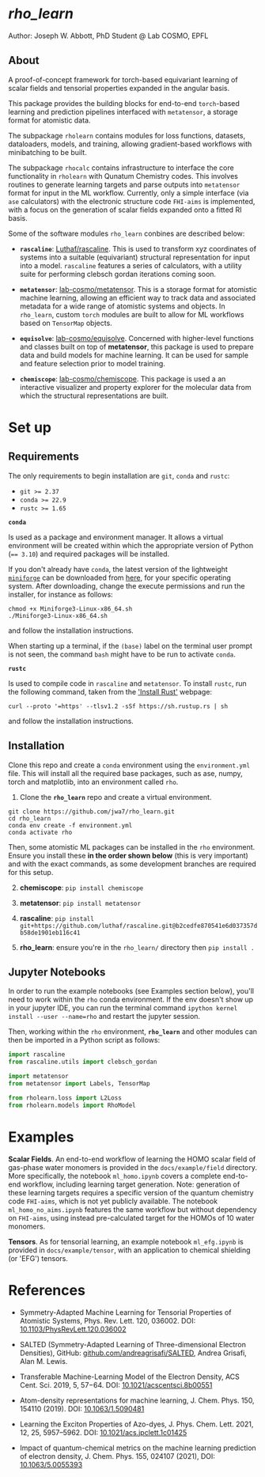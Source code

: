 # _rho\_learn_

Author: Joseph W. Abbott, PhD Student @ Lab COSMO, EPFL



## About

A proof-of-concept framework for torch-based equivariant learning of scalar
fields and tensorial properties expanded in the angular basis. 

This package provides the building blocks for end-to-end `torch`-based learning
and prediction pipelines interfaced with `metatensor`, a storage format for
atomistic data. 

The subpackage `rholearn` contains modules for loss functions, datasets,
dataloaders, models, and training, allowing gradient-based workflows with
minibatching to be built. 

The subpackage `rhocalc` contains infrastructure to interface the core
functionality in `rholearn` with Qunatum Chemistry codes. This involves routines
to generate learning targets and parse outputs into `metatensor` format for
input in the ML workflow. Currently, only a simple interface (via `ase`
calculators) with the electronic structure code `FHI-aims` is implemented, with
a focus on the generation of scalar fields expanded onto a fitted RI basis.


Some of the software modules `rho_learn` conbines are described below:


* **``rascaline``**: [Luthaf/rascaline](https://github.com/Luthaf/rascaline).
  This is used to transform xyz coordinates of systems into a suitable
  (equivariant) structural representation for input into a model. `rascaline`
  features a series of calculators, with a utility suite for performing clebsch
  gordan iterations coming soon.


* **``metatensor``**:
  [lab-cosmo/metatensor](https://github.com/lab-cosmo/metatensor). This is a
  storage format for atomistic machine learning, allowing an efficient way to
  track data and associated metadata for a wide range of atomistic systems and
  objects. In `rho_learn`, custom `torch` modules are built to allow for ML
  workflows based on `TensorMap` objects.


* **``equisolve``**:
  [lab-cosmo/equisolve](https://github.com/lab-cosmo/equisolve). Concerned with
  higher-level functions and classes built on top of **metatensor**, this
  package is used to prepare data and build models for machine learning. It can be
  used for sample and feature selection prior to model training.


* **``chemiscope``**:
  [lab-cosmo/chemiscope](https://github.com/lab-cosmo/chemiscope). This package
  is used a an interactive visualizer and property explorer for the molecular
  data from which the structural representations are built.


# Set up

## Requirements

The only requirements to begin installation are ``git``, ``conda`` and ``rustc``:

* ``git >= 2.37``
* ``conda >= 22.9``
* ``rustc >= 1.65``

**``conda``**
 
Is used as a package and environment manager. It allows a virtual environment
will be created within which the appropriate version of Python (``== 3.10``) and
required packages will be installed.

If you don't already have ``conda``, the latest version of the lightweight
[``miniforge``](https://github.com/conda-forge/miniforge/releases/) can be
downloaded from [here](https://github.com/conda-forge/miniforge/releases/), for
your specific operating system. After downloading, change the execute
permissions and run the installer, for instance as follows:

```
chmod +x Miniforge3-Linux-x86_64.sh
./Miniforge3-Linux-x86_64.sh
```

and follow the installation instructions.

When starting up a terminal, if the ``(base)`` label on the terminal user prompt
is not seen, the command ``bash`` might have to be run to activate ``conda``.

**``rustc``**

Is used to compile code in ``rascaline`` and ``metatensor``. To install
``rustc``, run the following command, taken from the ['Install
Rust'](https://www.rust-lang.org/tools/install) webpage:

```
curl --proto '=https' --tlsv1.2 -sSf https://sh.rustup.rs | sh
```

and follow the installation instructions.


## Installation


Clone this repo and create a ``conda`` environment using the ``environment.yml``
file. This will install all the required base packages, such as ase,
numpy, torch and matplotlib, into an environment called ``rho``.

1. Clone the **``rho_learn``** repo and create a virtual environment.

```
git clone https://github.com/jwa7/rho_learn.git
cd rho_learn
conda env create -f environment.yml
conda activate rho
```

Then, some atomistic ML packages can be installed in the ``rho`` environment.
Ensure you install these **in the order shown below** (this is very important)
and with the exact commands, as some development branches are required for this
setup.

  2. **chemiscope**: ``pip install chemiscope``
  
  2. **metatensor**: ``pip install metatensor``
  
  2. **rascaline**: ``pip install git+https://github.com/luthaf/rascaline.git@b2cedfe870541e6d037357db58de1901eb116c41``

  2. **rho_learn**: ensure you're in the ``rho_learn/`` directory then ``pip install .``


## Jupyter Notebooks

In order to run the example notebooks (see Examples section below), you'll need
to work within the ``rho`` conda environment. If the env doesn't show up in your
jupyter IDE, you can run the terminal command ``ipython kernel install --user
--name=rho`` and restart the jupyter session.

Then, working within the ``rho`` environment, **``rho_learn``** and other modules
can then be imported in a Python script as follows:

```py
import rascaline
from rascaline.utils import clebsch_gordan

import metatensor
from metatensor import Labels, TensorMap

from rholearn.loss import L2Loss
from rholearn.models import RhoModel
```


# Examples

**Scalar Fields**. An end-to-end workflow of learning the HOMO scalar field of gas-phase water
monomers is provided in the `docs/example/field` directory. More specifically,
the notebook `ml_homo.ipynb` covers a complete end-to-end workflow, including
learning target generation. Note: generation of these learning targets requires
a specific version of the quantum chemistry code `FHI-aims`, which is not yet
publicly available. The notebook `ml_homo_no_aims.ipynb` features the same
workflow but without dependency on `FHI-aims`, using instead pre-calculated
target for the HOMOs of 10 water monomers.

**Tensors**. As for tensorial learning, an example notebook `ml_efg.ipynb` is
provided in `docs/example/tensor`, with an application to chemical shielding (or
'EFG') tensors.


# References

* Symmetry-Adapted Machine Learning for Tensorial Properties of Atomistic
  Systems, Phys. Rev. Lett. 120, 036002. DOI:
  [10.1103/PhysRevLett.120.036002](https://doi.org/10.1103/PhysRevLett.120.036002)

* SALTED (Symmetry-Adapted Learning of Three-dimensional Electron Densities),
  GitHub:
  [github.com/andreagrisafi/SALTED](https://github.com/andreagrisafi/SALTED/),
  Andrea Grisafi, Alan M. Lewis.

* Transferable Machine-Learning Model of the Electron Density, ACS Cent. Sci.
  2019, 5, 57−64. DOI:
  [10.1021/acscentsci.8b00551](https://doi.org/10.1021/acscentsci.8b00551)

* Atom-density representations for machine learning, J. Chem. Phys. 150, 154110
  (2019). DOI: [10.1063/1.5090481](https://doi.org/10.1063/1.5090481)

* Learning the Exciton Properties of Azo-dyes, J. Phys. Chem. Lett. 2021, 12,
  25, 5957–5962. DOI:
  [10.1021/acs.jpclett.1c01425](https://doi.org/10.1021/acs.jpclett.1c01425)
  
* Impact of quantum-chemical metrics on the machine learning prediction of
  electron density, J. Chem. Phys. 155, 024107 (2021), DOI:
  [10.1063/5.0055393](https://doi.org/10.1063/5.0055393)